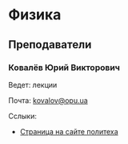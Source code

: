 # Физика

## Преподаватели

### Ковалёв Юрий Викторович

Ведет: лекции

Почта: <kovalov@opu.ua>

Сслыки:
- [Страница на сайте политеха](https://opu.ua/ru/staff/32838)